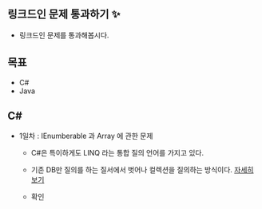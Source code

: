 ## 링크드인 문제 통과하기 :sparkles: ##
  + 링크드인 문제를 통과해봅시다.

## 목표 ##
  + C#
  + Java

## C# ##
  + 1일차 : IEnumberable 과 Array 에 관한 문제
    + C#은 특이하게도 LINQ 라는 통합 질의 언어를 가지고 있다.
    + 기존 DB만 질의를 하는 질서에서 벗어나 컬렉션을 질의하는 방식이다. [자세히보기](http://taeyo.net/columns/View.aspx?SEQ=207&PSEQ=31&IDX=3)

    + 확인
